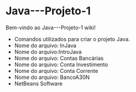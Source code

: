 # Java---Projeto-1
Bem-vindo ao Java---Projeto-1 wiki!
- Comandos utilizados para criar o projeto Java.
- Nome do arquivo: InJava
- Nome do arquivo:IntroJava
- Nome do arquivo: Contas Bancárias
- Nome do arquivo: Conta Investimento
- Nome do arquivo: Conta Corrente
- Nome do arquivo: BancoA30N
- NetBeans
Software



